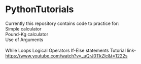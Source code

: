 # PythonTutorials

Currently this repository contains code to practice for: <br>
    Simple calculator<br>
    Pound-Kg calculator<br>
    Use of Arguments<br><br>
    While Loops
    Logical Operators
    If-Else statements
Tutorial link- https://www.youtube.com/watch?v=_uQrJ0TkZlc&t=1222s

